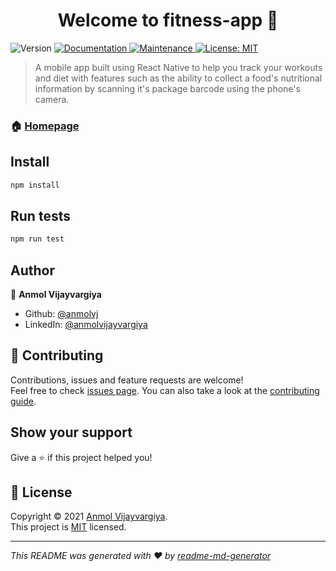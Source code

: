 <h1 align="center">Welcome to fitness-app 👋</h1>
<p>
  <img alt="Version" src="https://img.shields.io/badge/version-1.0.0-blue.svg?cacheSeconds=2592000" />
  <a href="https://github.com/anmolvj/fitness-app#readme" target="_blank">
    <img alt="Documentation" src="https://img.shields.io/badge/documentation-yes-brightgreen.svg" />
  </a>
  <a href="https://github.com/anmolvj/fitness-app/graphs/commit-activity" target="_blank">
    <img alt="Maintenance" src="https://img.shields.io/badge/Maintained%3F-yes-green.svg" />
  </a>
  <a href="https://github.com/anmolvj/fitness-app/blob/master/LICENSE" target="_blank">
    <img alt="License: MIT" src="https://img.shields.io/github/license/anmolvj/fitness-app" />
  </a>
</p>

> A mobile app built using React Native to help you track your workouts and diet with features such as the ability to collect a food's nutritional information by scanning it's package barcode using the phone's camera.

### 🏠 [Homepage](https://github.com/anmolvj/fitness-app#readme)

## Install

```sh
npm install
```

## Run tests

```sh
npm run test
```

## Author

👤 **Anmol Vijayvargiya**

* Github: [@anmolvj](https://github.com/anmolvj)
* LinkedIn: [@anmolvijayvargiya](https://linkedin.com/in/anmolvijayvargiya)

## 🤝 Contributing

Contributions, issues and feature requests are welcome!<br />Feel free to check [issues page](https://github.com/anmolvj/fitness-app/issues). You can also take a look at the [contributing guide](https://github.com/anmolvj/fitness-app/blob/master/CONTRIBUTING.md).

## Show your support

Give a ⭐️ if this project helped you!

## 📝 License

Copyright © 2021 [Anmol Vijayvargiya](https://github.com/anmolvj).<br />
This project is [MIT](https://github.com/anmolvj/fitness-app/blob/master/LICENSE) licensed.

***
_This README was generated with ❤️ by [readme-md-generator](https://github.com/kefranabg/readme-md-generator)_